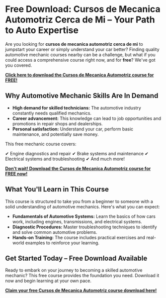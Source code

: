 # Free Download: Cursos de Mecanica Automotriz Cerca de Mi – Your Path to Auto Expertise

Are you looking for **cursos de mecanica automotriz cerca de mi** to jumpstart your career or simply understand your car better? Finding quality automotive mechanic courses nearby can be a challenge, but what if you could access a comprehensive course right now, and for **free**? We've got you covered.

[**Click here to download the Cursos de Mecanica Automotriz course for FREE!**](https://udemywork.com/cursos-de-mecanica-automotriz-cerca-de-mi)

## Why Automotive Mechanic Skills Are In Demand

*   **High demand for skilled technicians:** The automotive industry constantly needs qualified mechanics.
*   **Career advancement:** This knowledge can lead to job opportunities and promotions in repair shops and dealerships.
*   **Personal satisfaction:** Understand your car, perform basic maintenance, and potentially save money.

This free mechanic course covers:

✔ Engine diagnostics and repair
✔ Brake systems and maintenance
✔ Electrical systems and troubleshooting
✔ And much more!

[**Don't wait! Download the Cursos de Mecanica Automotriz course for FREE now!**](https://udemywork.com/cursos-de-mecanica-automotriz-cerca-de-mi)

## What You'll Learn in This Course

This course is structured to take you from a beginner to someone with a solid understanding of automotive mechanics. Here's what you can expect:

*   **Fundamentals of Automotive Systems:** Learn the basics of how cars work, including engines, transmissions, and electrical systems.
*   **Diagnostic Procedures:** Master troubleshooting techniques to identify and solve common automotive problems.
*   **Hands-on Training:** The course includes practical exercises and real-world examples to reinforce your learning.

## Get Started Today – Free Download Available

Ready to embark on your journey to becoming a skilled automotive mechanic? This free course provides the foundation you need. Download it now and begin learning at your own pace.

**[Claim your free Cursos de Mecanica Automotriz course download here!](https://udemywork.com/cursos-de-mecanica-automotriz-cerca-de-mi)**
